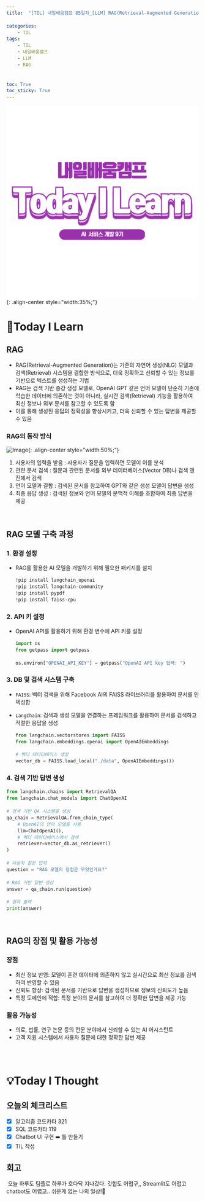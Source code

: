 ```yaml
---
title:  "[TIL] 내일배움캠프 85일차_[LLM] RAG(Retrieval-Augmented Generation)" 

categories: 
    - TIL
tags: 
    - TIL
    - 내일배움캠프
    - LLM
    - RAG


toc: True
toc_sticky: True
---
```


![TIL](/assets/images/TIL2.png){: .align-center style="width:35%;"}

# 👀Today I Learn
## RAG
- RAG(Retrieval-Augmented Generation)는 기존의 자연어 생성(NLG) 모델과 검색(Retrieval) 시스템을 결합한 방식으로, 더욱 정확하고 신뢰할 수 있는 정보를 기반으로 텍스트를 생성하는 기법
- RAG는 검색 기반 증강 생성 모델로, OpenAI GPT 같은 언어 모델이 단순히 기존에 학습한 데이터에 의존하는 것이 아니라, 실시간 검색(Retrieval) 기능을 활용하여 최신 정보나 외부 문서를 참고할 수 있도록 함
- 이를 통해 생성된 응답의 정확성을 향상시키고, 더욱 신뢰할 수 있는 답변을 제공할 수 있음

### RAG의 동작 방식

![Image](https://github.com/user-attachments/assets/5b121a78-58b8-4b41-906f-06336de06424){: .align-center style="width:50%;"}

1. 사용자의 입력을 받음 : 사용자가 질문을 입력하면 모델이 이를 분석
2. 관련 문서 검색 : 질문과 관련된 문서를 외부 데이터베이스(Vector DB)나 검색 엔진에서 검색
3. 언어 모델과 결합 : 검색된 문서를 참고하여 GPT와 같은 생성 모델이 답변을 생성
4. 최종 응답 생성 : 검색된 정보와 언어 모델의 문맥적 이해를 조합하여 최종 답변을 제공

<br>

## RAG 모델 구축 과정
### 1. 환경 설정
- RAG를 활용한 AI 모델을 개발하기 위해 필요한 패키지를 설치

    ```bash
    !pip install langchain_openai
    !pip install langchain-community
    !pip install pypdf
    !pip install faiss-cpu
    ```


### 2. API 키 설정
- OpenAI API를 활용하기 위해 환경 변수에 API 키를 설정

    ```python
    import os
    from getpass import getpass

    os.environ["OPENAI_API_KEY"] = getpass("OpenAI API key 입력: ")
    ```

### 3. DB 및 검색 시스템 구축
- `FAISS`: 벡터 검색을 위해 Facebook AI의 FAISS 라이브러리를 활용하여 문서를 인덱싱함
- `LangChain`: 검색과 생성 모델을 연결하는 프레임워크를 활용하여 문서를 검색하고 적절한 응답을 생성


    ```python
    from langchain.vectorstores import FAISS
    from langchain.embeddings.openai import OpenAIEmbeddings

    # 벡터 데이터베이스 생성
    vector_db = FAISS.load_local("./data", OpenAIEmbeddings())
    ```


### 4. 검색 기반 답변 생성

```python   
from langchain.chains import RetrievalQA
from langchain.chat_models import ChatOpenAI

# 검색 기반 QA 시스템을 생성
qa_chain = RetrievalQA.from_chain_type(
    # OpenAI의 언어 모델을 사용
    llm=ChatOpenAI(),
    # 벡터 데이터베이스에서 검색
    retriever=vector_db.as_retriever()
)

# 사용자 질문 입력
question = "RAG 모델의 장점은 무엇인가요?"

# RAG 기반 답변 생성
answer = qa_chain.run(question)

# 결과 출력
print(answer)
```

<br>

## RAG의 장점 및 활용 가능성
### 장점

- 최신 정보 반영: 모델이 훈련 데이터에 의존하지 않고 실시간으로 최신 정보를 검색하여 반영할 수 있음
- 신뢰도 향상: 검색된 문서를 기반으로 답변을 생성하므로 정보의 신뢰도가 높음
- 특정 도메인에 적합: 특정 분야의 문서를 참고하여 더 정확한 답변을 제공 가능

### 활용 가능성

- 의료, 법률, 연구 논문 등의 전문 분야에서 신뢰할 수 있는 AI 어시스턴트
- 고객 지원 시스템에서 사용자 질문에 대한 정확한 답변 제공

<br>
<br>

# 💡Today I Thought

## 오늘의 체크리스트
- [x] 알고리즘 코드카타 321
- [x] SQL 코드카타 119
- [x] Chatbot UI 구현 ➡️ 틀 만들기
- [x] TIL 작성

## 회고
&nbsp;오늘 하루도 팀플로 하루가 호다닥 지나갔다. 깃헙도 어렵구,, Streamlit도 어렵고 chatbot도 어렵고.. 쉬운게 없는 나의 일상!🫠